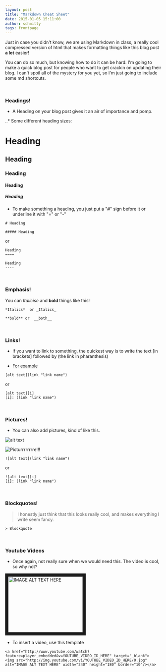```yaml
---
layout: post
title: "Markdown Cheat Sheet"
date: 2015-01-05 15:11:00
author: schmitty
tags: frontpage
---
```


Just in case you didn't know, we are using Markdown in class, a really cool compressed version of html that makes formatting things like this blog post **a lot** easier!

You can do so much, but knowing how to do it can be hard. I'm going to make a quick blog post for people who want to get crackin on updating their blog. I can't spoil all of the mystery for you yet, so I'm just going to include some md shortcuts.

<br>

### Headings!

+ A Heading on your blog post gives it an air of importance and pomp.

..* Some different heading sizes:

# Heading

## Heading

### Heading

#### Heading

##### Heading  

+ To make something a heading, you just put a "#" sign before it or underline it with "=" or "-"

<!-- arbitrary comment -->

    # Heading

    ##### Heading

or

	Heading  
	====

	Heading  
	----

<br>

### Emphasis!

You can *Italicise* and **bold** things like this!

    *Italics*  or _Italics_

    **bold** or  __both__

<br>

### Links!

+ If you want to link to something, the quickest way is to write the text [in brackets] followed by (the link in pharanthesis)

+ [For example][glitchy]

[glitchy]: (https://github.com/adam-p/markdown-here/wiki/Markdown-Cheatsheet)

    [alt text](link "link name")

or

    [alt text][i]
    [i]: (link "link name")

<br>

### Pictures!

+ You can also add pictures, kind of like this.

![alt text][gif1]

[gif1]:http://a.fod4.com/images/GifGuide/dancing/30075yu908.gif "I am having way to much fun with this (;-)"

![Picturrrrrrrre!!!](http://i302.photobucket.com/albums/nn112/Claudnsophia/dancing-man.gif)


    ![alt text](link "link name")

or

    ![alt text][i]
    [i]: (link "link name")

<br>

### Blockquotes!

> I honestly just think that this looks really cool, and makes everything I write seem fancy.

    > Blockquote

<br>

### Youtube Videos

+ Once again, not really sure when we would need this. The video is cool, so why not?


<a href="http://www.youtube.com/watch?feature=player_embedded&v=dQw4w9WgXcQ
" target="_blank"><img src="http://www.ccny.cuny.edu/compsci/images/compscibanner.jpg"
alt="IMAGE ALT TEXT HERE" width="240" height="180" border="10" /></a>


+ To insert a video, use this template

<!-- arbitrary comment -->

    <a href="http://www.youtube.com/watch?feature=player_embedded&v=YOUTUBE_VIDEO_ID_HERE" target="_blank">
    <img src="http://img.youtube.com/vi/YOUTUBE_VIDEO_ID_HERE/0.jpg" alt="IMAGE ALT TEXT HERE" width="240" height="180" border="10"/></a>
